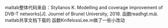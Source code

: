 maltab整体代码来自：Stylianos K. Modelling and coverage improvement of DVB-T networks[J]. Journel of Brunel University, 2018.
函数readhgt.m从matlab共享文档下载的
函数KnifelossLee.m做了一些小改动
